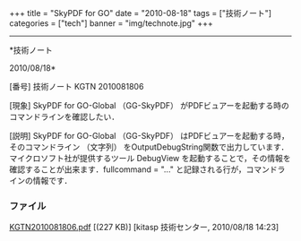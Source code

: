 ﻿+++
title = "SkyPDF for GO"
date = "2010-08-18"
tags = ["技術ノート"]
categories = ["tech"]
banner = "img/technote.jpg"
+++

-----------------------------------------------------------------------------------------------------------------------------

*技術ノート

2010/08/18*


[番号]
技術ノート KGTN 2010081806

[現象]
SkyPDF for GO-Global （GG-SkyPDF）
がPDFビュアーを起動する時のコマンドラインを確認したい．

[説明]
SkyPDF for GO-Global （GG-SkyPDF）
はPDFビュアーを起動する時，そのコマンドライン （文字列）
をOutputDebugString関数で出力しています．マイクロソフト社が提供するツール
DebugView
を起動することで，その情報を確認することが出来ます．fullcommand = "..."
と記録される行が，コマンドラインの情報です．


### ファイル

 
 


[KGTN2010081806.pdf](http://techreport.kitasp.net/attachments/download/277/KGTN2010081806.pdf)
 [(227 KB)] [kitasp 技術センター, 2010/08/18
14:23]


 


 

